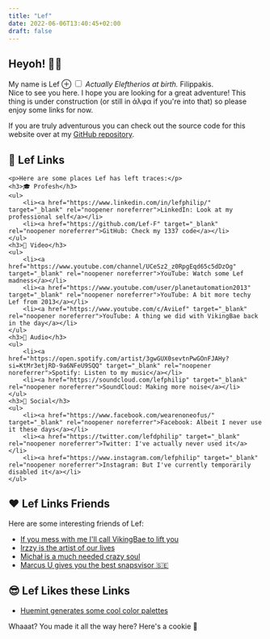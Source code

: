```yaml
---
title: "Lef"
date: 2022-06-06T13:40:45+02:00
draft: false
---
```


## Heyoh! 🕺💃

My name is Lef<label class="sidenote-number"></label>
<label id="margin-toggle-button" for="eleftherios" class="margin-toggle">⊕</label>
<input type="checkbox" id="eleftherios" class="margin-toggle">
<span class="marginnote sidenote">
    <em>Actually Eleftherios at birth.</em>
</span> Filippakis.</br>
Nice to see you here. I hope you are looking for a great adventure!
This thing is under construction (or still in άλφα if you're into that) so please enjoy some links for now.

If you are truly adventurous you can check out the source code for this website over at my
<a href="https://github.com/Lef-F/lef-web" target="_blank" rel="noopener noreferrer">GitHub repository</a>.



## 👾 Lef Links
    <p>Here are some places Lef has left traces:</p>
    <h3>🎓 Profesh</h3>
    <ul>
        <li><a href="https://www.linkedin.com/in/lefphilip/" target="_blank" rel="noopener noreferrer">LinkedIn: Look at my professional self</a></li>
        <li><a href="https://github.com/Lef-F" target="_blank" rel="noopener noreferrer">GitHub: Check my 1337 code</a></li>
    </ul>
    <h3>🎥 Video</h3>
    <ul>
        <li><a href="https://www.youtube.com/channel/UCeSz2_z0RpgEqd65c5dDzOg" target="_blank" rel="noopener noreferrer">YouTube: Watch some Lef madness</a></li>
        <li><a href="https://www.youtube.com/user/planetautomation2013" target="_blank" rel="noopener noreferrer">YouTube: A bit more techy Lef from 2013</a></li>
        <li><a href="https://www.youtube.com/c/AviLef" target="_blank" rel="noopener noreferrer">YouTube: A thing we did with VikingBae back in the day</a></li>
    </ul>
    <h3>🎷 Audio</h3>
    <ul>
        <li><a href="https://open.spotify.com/artist/3gwGUX0sevtnPwGOnFJAHy?si=KtMr3etjRD-9a6NFeU9SQQ" target="_blank" rel="noopener noreferrer">Spotify: Listen to my music</a></li>
        <li><a href="https://soundcloud.com/lefphilip" target="_blank" rel="noopener noreferrer">SoundCloud: Making more noise</a></li>
    </ul>
    <h3>👥 Social</h3>
    <ul>
        <li><a href="https://www.facebook.com/wearenoneofus/" target="_blank" rel="noopener noreferrer">Facebook: Albeit I never use it these days</a></li>
        <li><a href="https://twitter.com/lefdphilip" target="_blank" rel="noopener noreferrer">Twitter: I've actually never used it</a></li>
        <li><a href="https://www.instagram.com/lefphilip" target="_blank" rel="noopener noreferrer">Instagram: But I've currently temporarily disabled it</a></li>
    </ul>

## ❤️ Lef Links Friends

<p>Here are some interesting friends of Lef:</p>
<ul>
    <li><a href="https://www.youtube.com/c/VikingBae" target="_blank" rel="noopener noreferrer">If you mess with me I'll call VikingBae to lift you</a></li>
    <li><a href="https://www.instagram.com/irzzy.studeo.athens/" target="_blank" rel="noopener noreferrer">Irzzy is the artist of our lives</a></li>
    <li><a href="https://ciesie.com/" target="_blank" rel="noopener noreferrer">Michał is a much needed crazy soul</a></li>
    <li><a href="https://www.crayfishparty.com" target="_blank" rel="noopener noreferrer">Marcus U gives you the best snapsvisor 🇸🇪</a></li>
</ul>

## 😎 Lef Likes these Links
<ul>
    <li><a href="https://huemint.com/" target="_blank" rel="noopener noreferrer">Huemint generates some cool color palettes</a></li>
</ul>


Whaaat? You made it all the way here? Here's a cookie 🍪
